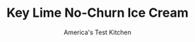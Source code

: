 ---
layout: ../../layouts/MarkdownPostLayout.astro
title: Key Lime No-Churn Ice Cream
author: America's Test Kitchen
pubDate: 2023-03-15
description: "With help from an heirloom recipe, we made a no-churn ice cream that made us melt."
image_url: https://res.cloudinary.com/hksqkdlah/image/upload/ar_1:1,c_fill,dpr_2.0,f_auto,fl_lossy.progressive.strip_profile,g_faces:auto,q_auto:low,w_344/SFS_Key-Lime-Ice-Cream_001_dxh9w2
tags: ["Desserts or Baked Goods","Frozen Desserts","Fruit Desserts"]
calories: 3231
protein: 3
carbohydrates: 32
fats: 
fiber: 
ingredients: ["2 cups, heavy cream, chilled","1 cup, sweetened condensed milk","1/2 cup, frozen limeade concentrate, thawed","1/4 cup, buttermilk","1/4 cup, light corn syrup","2 tablespoons, sugar","1/4 teaspoon, table salt","1/2 cup coarsely chopped, graham crackers"]
serves: 10
time: "15 minutes, plus 6 hours freezing"
instructions: ["Process cream in blender until soft peaks form, 20 to 30 seconds. Scrape down sides of blender jar and continue to process until stiff peaks form, about 10 seconds longer. Using rubber spatula, stir in condensed milk, limeade concentrate, buttermilk, corn syrup, sugar, and salt. Process until thoroughly combined, about 20 seconds, scraping down sides of blender jar as needed.","Pour cream mixture into 8½ by 4½-inch loaf pan. Gently stir in graham crackers. Press plastic wrap flush against surface of cream mixture. Freeze until firm, at least 6 hours. Serve."]
nutrition: ["166 mg Potassium","120 mg Phosphorus","129 mg Calcium","13 mg Magnesium","151 mg Sodium","20 g Fat","5 g Monounsaturated","1 mg Vitamin C","75 mg Cholesterol","12 g Saturated","3 µg Folic acid","6 µg Folate (food)","29 g Sugars","2 µg Vitamin K","54 g Water","32 g Carbs","11 µg Folate equivalent (total)","3 g Protein","219 µg Vitamin A","323 kcal Energy","9 g Sugars, added","3231 calories"]
notes: "The cream mixture freezes more quickly in a loaf pan than in a taller, narrower container. If you don’t have a loaf pan, use an 8-inch square baking pan."
---